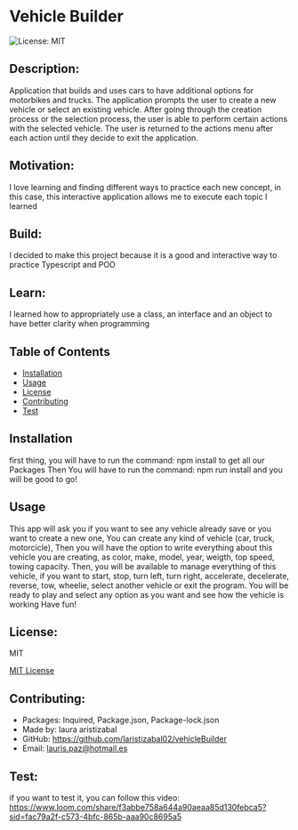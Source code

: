 # Vehicle Builder


![License: MIT](https://img.shields.io/badge/License-MIT-yellow.svg)

## Description:

Application that builds and uses cars to have additional options for motorbikes and trucks. The application prompts the user to create a new vehicle or select an existing vehicle. After going through the creation process or the selection process, the user is able to perform certain actions with the selected vehicle. The user is returned to the actions menu after each action until they decide to exit the application.

## Motivation:
I love learning and finding different ways to practice each new concept, in this case, this interactive application allows me to execute each topic I learned

## Build:
I decided to make this project because it is a good and interactive way to practice Typescript and POO 

## Learn:
I learned how to appropriately use a class, an interface and an object to have better clarity when programming

## Table of Contents

- [Installation](#installation)
- [Usage](#usage)
- [License](#license)
- [Contributing](#contributing) 
- [Test](#tests)


## Installation

first thing, you will have to run the command: npm install to get all our Packages
Then You will have to run the command: npm run install and you will be good to go!

## Usage
This app will ask you if you want to see any vehicle already save or you want to create a new one,
You can create any kind of vehicle (car, truck, motorcicle),
Then you will have the option to write everything about this vehicle you are creating, as color, make, model, year, weigth, top speed, towing capacity.
Then, you will be available to manage everything of this vehicle, if you want to start, stop, turn left, turn right, accelerate, decelerate, reverse, tow, wheelie, select another vehicle or exit the program.
You will be ready to play and select any option as you want and see how the vehicle is working
Have fun!


## License:
MIT

[MIT License](https://opensource.org/licenses/MIT)

## Contributing:
- Packages: Inquired, Package.json, Package-lock.json
- Made by: laura aristizabal
- GitHub: https://github.com/laristizabal02/vehicleBuilder
- Email: lauris.paz@hotmail.es

## Test:
if you want to test it, you can follow this video:
https://www.loom.com/share/f3abbe758a644a90aeaa85d130febca5?sid=fac79a2f-c573-4bfc-865b-aaa90c8695a5




